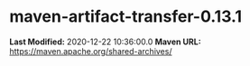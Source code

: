 # maven-artifact-transfer-0.13.1

**Last Modified:** 2020-12-22 10:36:00.0
**Maven URL:** https://maven.apache.org/shared-archives/
